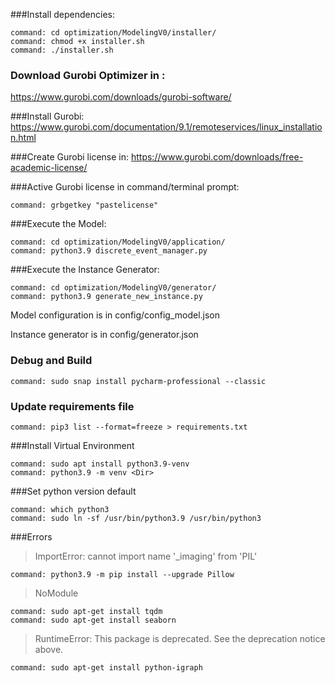 ###Install dependencies:
````shell
command: cd optimization/ModelingV0/installer/
command: chmod +x installer.sh
command: ./installer.sh
````
### Download Gurobi Optimizer in :
https://www.gurobi.com/downloads/gurobi-software/

###Install  Gurobi:
https://www.gurobi.com/documentation/9.1/remoteservices/linux_installation.html

###Create Gurobi license in:
https://www.gurobi.com/downloads/free-academic-license/

###Active Gurobi license in command/terminal prompt:
````shell
command: grbgetkey "pastelicense"
````

###Execute the Model:
````shell
command: cd optimization/ModelingV0/application/
command: python3.9 discrete_event_manager.py
````
###Execute the Instance Generator:
````shell
command: cd optimization/ModelingV0/generator/
command: python3.9 generate_new_instance.py
````

Model configuration is in config/config_model.json

Instance generator is in config/generator.json

### Debug and Build
````shell
command: sudo snap install pycharm-professional --classic
````

### Update requirements file
````shell
command: pip3 list --format=freeze > requirements.txt
````

###Install Virtual Environment
````shell
command: sudo apt install python3.9-venv
command: python3.9 -m venv <Dir>
````

###Set python version default
````shell
command: which python3
command: sudo ln -sf /usr/bin/python3.9 /usr/bin/python3
````

###Errors
>ImportError: cannot import name '_imaging' from 'PIL'
````shell
command: python3.9 -m pip install --upgrade Pillow
````
>NoModule
````shell
command: sudo apt-get install tqdm
command: sudo apt-get install seaborn
````
>RuntimeError: This package is deprecated. See the deprecation notice above.
````shell
command: sudo apt-get install python-igraph
````